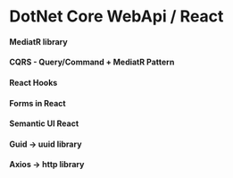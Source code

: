 # DotNet Core WebApi / React

#### MediatR library
#### CQRS - Query/Command + MediatR Pattern

#### React Hooks 
#### Forms in React 
#### Semantic UI React
#### Guid -> uuid library
#### Axios -> http library
